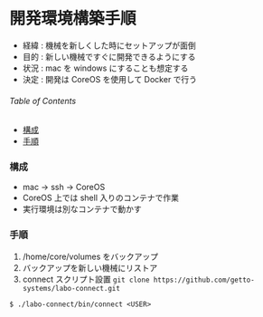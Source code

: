# 開発環境構築手順

- 経緯 : 機械を新しくした時にセットアップが面倒
- 目的 : 新しい機械ですぐに開発できるようにする
- 状況 : mac を windows にすることも想定する
- 決定 : 開発は CoreOS を使用して Docker で行う


###### Table of Contents

- [構成](#user-content-構成)
- [手順](#user-content-手順)


### 構成

- mac → ssh → CoreOS
- CoreOS 上では shell 入りのコンテナで作業
- 実行環境は別なコンテナで動かす


### 手順

1. /home/core/volumes をバックアップ
1. バックアップを新しい機械にリストア
1. connect スクリプト設置 `git clone https://github.com/getto-systems/labo-connect.git`


```
$ ./labo-connect/bin/connect <USER>
```